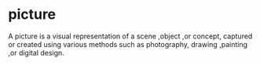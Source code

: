 # picture
A picture is a visual representation of a scene ,object ,or concept, captured or created using various methods such as photography, drawing ,painting ,or digital design.
